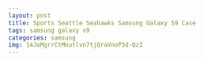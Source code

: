 ```yaml
---
layout: post
title: Sports Seattle Seahawks Samsung Galaxy S9 Case
tags: samsung galaxy s9
categories: samsung
img: 14JoMgrrCtMnutlvn7tjQraVnoP3d-QzI
---
```

